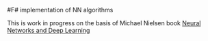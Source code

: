 #F# implementation of NN algorithms 

This is work in progress on the basis of Michael Nielsen book [Neural Networks and Deep Learning](http://neuralnetworksanddeeplearning.com/index.html)